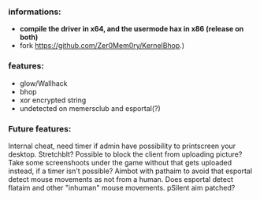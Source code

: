 ### informations:
- **compile the driver in x64, and the usermode hax in x86 (release on both)**
- fork https://github.com/Zer0Mem0ry/KernelBhop.)

### features:

 - glow/Wallhack
 - bhop
 - xor encrypted string
 - undetected on memersclub and esportal(?) 
 
 ### Future features:
 Internal cheat, need timer if admin have possibility to printscreen your desktop. Stretchblt? Possible to block the client from uploading picture? Take some screenshoots under the game without that gets uploaded instead, if a timer isn't possible?
Aimbot with pathaim to avoid that esportal detect mouse movements as not from a human. Does esportal detect flataim and other "inhuman" mouse movements.
pSilent aim patched?
